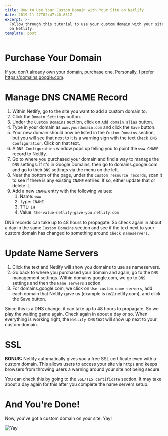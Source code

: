 ```yaml
---
title: How to Use Your Custom Domain with Your Site on Netlify
date: 2019-11-27T02:47:46.831Z
excerpt: >-
  Follow through this tutorial to use your custom domain with your site hosted
  on Netlify.
template: post
---
```

# Purchase Your Domain
If you don't already own your domain, purchase one. Personally, I prefer https://domains.google.com.

# Manage DNS CNAME Record
1. Within Netlify, go to the site you want to add a custom domain to.
1. Click the `Domain Settings` button.
1. Under the `Custom Domains` section, click on `Add domain alias` button.
1. Type in your domain as `www.yourdomain.com` and click the `Save` button.
1. Your new domain should now be listed in the `Custom Domains` section, but you will see that next to it is a warning sign with the text `Check DNS Configuration`. Click on that text.
1. A `DNS Configuration` window pops up telling you to point the `www CNAME` record to Netlify. 
1. Go to where you purchased your domain and find a way to manage the `DNS` settings. If it's in Google Domains, then go to domains.google.com and go to their `DNS` settings via the menu on the left.
1. Near the bottom of the page, under the `Custom resource records`, scan it to see if there is any existing `CNAME` entries. If so, either update that or delete it.
1. Add a new `CNAME` entry with the following values:
   1. Name: `www`
   1. Type: `CNAME`
   1. TTL: `1H`
   1. Value: `the-value-netlify-gave-you.netlify.com`

DNS records can take up to 48 hours to propagate. So check again in about a day in the same `Custom Domains` section and see if the text next to your custom domain has changed to something around `Check nameservers`.

# Update Name Servers
1. Click the text and Netlify will show you domains to use as nameservers.
1. Go back to where you purchased your domain and again, go to the `DNS` management settings. Within domains.google.com, we go to `DNS` settings and then the `Name servers` section.
1. For domains.google.com, we click on `Use custom name servers`, add each domain that Netlify gave us (example is ns2.netlify.com), and click the Save button.

Since this is a DNS change, it can take up to 48 hours to propagate. So we play the waiting game again. Check again in about a day or so. When everything is working right, the `Netlify DNS` text will show up next to your custom domain.

# SSL
**BONUS:** Netlify automatically gives you a free SSL certificate even with a custom domain. This allows users to access your site via `https` and keeps browsers from throwing users a warning around your site not being secure. 

You can check this by going to the `SSL/TLS certificate` section. It may take about a day again for this after you complete the name servers setup.

# And You're Done!

Now, you've got a custom domain on your site. Yay!

![Yay](https://media.giphy.com/media/11sBLVxNs7v6WA/giphy.gif)
